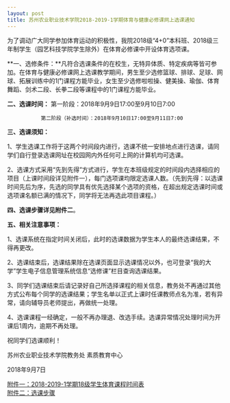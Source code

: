 ```yaml
---
layout: post
title: 苏州农业职业技术学院2018-2019-1学期体育与健康必修课网上选课通知
---
```


为了调动广大同学参加体育运动的积极性，我院2018级“4+0”本科班、2018级三年制学生（园艺科技学院学生除外）在体育必修课中开设体育选项课。

**一、选修条件：**凡符合选课条件的在校生，无特异体质、特定疾病等皆可参加。在体育与健康必修课网上选课教学期间，男生至少选修篮球、排球、足球、网球、拓展训练中的1门课程方能毕业，女生至少选修啦啦操、健美操、瑜伽、体育舞蹈、剑术二段、长拳二段等课程中的1门课程方能毕业。

**二、选课时间：** 第一阶段：2018年9月9日17:00至9月10日7:00

               第二阶段（补选时间）：2018年9月10日17:00至9月11日7:00

**三、选课须知：**

1、学生选课工作将于这两个时间段内进行，选课不统一安排地点进行选课，请同学们自行登录选课网址在校园网内外任何可上网的计算机均可选课。

2、选课方式采用“先到先得”方式进行，学生在本班级规定的时间段内选择相应的项目（上课时间段详见附件一），每门选项课均限定选课人数。（先到先得：以选课时间先后为序，先选的同学具有优先选择某个选项的资格，在超出规定选课时间或选项课名额已满的情况下，同学将无法再选此项目课程。）

**四、选课步骤详见附件二**。

**五、相关注意事项：**

1、选课系统在指定时间关闭后，此时的选课数据为学生本人的最终选课结果，不得再更改。

2、选课结束后，选课结果除在选课页面显示选课情况以外，也可登录“我的大学”学生电子信息管理系统信息“选修课”栏目查询选课结果。

3、同学们选课结束后请记录好自己所选择课程的相关信息，教务处不再通过其他方式公布每个同学的选课结果；学生名单以正式上课时任课教师点名为准，若有异常，请向辅导员老师提出，再做统一处理。

4、选课课程一经确定，一般不再办理退、改选手续。选课异常情况处理时间为开课后1周内，逾期不再处理。

祝同学们选课顺利！

苏州农业职业技术学院教务处  素质教育中心

2018年9月7日

[附件一：2018-2019-1学期18级学生体育课程时间表](https://share.weiyun.com/50sJcgn)    
[附件二：选课步骤](https://share.weiyun.com/5XIya8V)    

